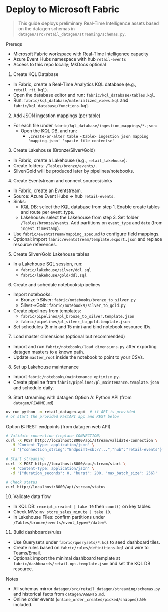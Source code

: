 # Deploy to Microsoft Fabric

>This guide deploys preliminary Real-Time Intelligence assets based on the datagen schemas in `datagen/src/retail_datagen/streaming/schemas.py`.

Prereqs
- Microsoft Fabric workspace with Real-Time Intelligence capacity
- Azure Event Hubs namespace with hub `retail-events`
- Access to this repo locally; MkDocs optional

1) Create KQL Database
- In Fabric, create a Real-Time Analytics KQL database (e.g., `retail_rti_kql`).
- Open the database editor and run: `fabric/kql_database/tables.kql`.
- Run: `fabric/kql_database/materialized_views.kql` and `fabric/kql_database/functions.kql`.

2) Add JSON ingestion mappings (per table)
- For each file under `fabric/kql_database/ingestion_mappings/*.json`:
  - Open the KQL DB, and run:
    - `.create-or-alter table <table> ingestion json mapping 'mapping-json' '<paste file contents>'`

3) Create Lakehouse (Bronze/Silver/Gold)
- In Fabric, create a Lakehouse (e.g., `retail_lakehouse`).
- Create folders: `/Tables/bronze/events/`.
- Silver/Gold will be produced later by pipelines/notebooks.

4) Create Eventstream and connect sources/sinks
- In Fabric, create an Eventstream.
- Source: Azure Event Hubs → hub `retail-events`.
- Sinks:
  - KQL DB: select the KQL database from step 1. Enable create tables and route per event_type.
  - Lakehouse: select the Lakehouse from step 3. Set folder `/Tables/bronze/events`. Add partitions on `event_type` and `date` (from `ingest_timestamp`).
- Use `fabric/eventstream/mapping_spec.md` to configure field mappings.
- Optional: import `fabric/eventstream/template.export.json` and replace resource references.

5) Create Silver/Gold Lakehouse tables
- In a Lakehouse SQL session, run:
  - `fabric/lakehouse/silver/ddl.sql`
  - `fabric/lakehouse/gold/ddl.sql`

6) Create and schedule notebooks/pipelines
- Import notebooks:
  - Bronze→Silver: `fabric/notebooks/bronze_to_silver.py`
  - Silver→Gold: `fabric/notebooks/silver_to_gold.py`
- Create pipelines from templates:
  - `fabric/pipelines/pl_bronze_to_silver.template.json`
  - `fabric/pipelines/pl_silver_to_gold.template.json`
- Set schedules (5 min and 15 min) and bind notebook resource IDs.

7) Load master dimensions (optional but recommended)
- Import and run `fabric/notebooks/load_dimensions.py` after exporting datagen masters to a known path.
- Update `master_root` inside the notebook to point to your CSVs.

8) Set up Lakehouse maintenance
- Import `fabric/notebooks/maintenance_optimize.py`.
- Create pipeline from `fabric/pipelines/pl_maintenance.template.json` and schedule daily.

9) Start streaming with datagen
Option A: Python API (from `datagen/README.md`)
```bash
uv run python -m retail_datagen.api  # if API is provided
# or start the provided FastAPI app and REST below
```

Option B: REST endpoints (from datagen web API)
```bash
# Validate connection (replace CONNECTION)
curl -X POST http://localhost:8000/api/stream/validate-connection \
  -H 'Content-Type: application/json' \
  -d '{"connection_string":"Endpoint=sb://...","hub":"retail-events"}'

# Start streaming
curl -X POST http://localhost:8000/api/stream/start \
  -H 'Content-Type: application/json' \
  -d '{"duration_seconds": 0, "burst": 200, "max_batch_size": 256}'

# Check status
curl http://localhost:8000/api/stream/status
```

10) Validate data flow
- In KQL DB: `receipt_created | take 10` then `count()` on key tables.
- Check MVs: `mv_store_sales_minute | take 10`.
- In Lakehouse Files: confirm partitions under `/Tables/bronze/events/event_type=*/date=*`.

11) Build dashboards/rules
- Use Querysets under `fabric/querysets/*.kql` to seed dashboard tiles.
- Create rules based on `fabric/rules/definitions.kql` and wire to Teams/Email.
- Optional: import the minimal dashboard template at `fabric/dashboards/retail-ops.template.json` and set the KQL DB resource.

Notes
- All schemas mirror `datagen/src/retail_datagen/streaming/schemas.py` and historical facts from `datagen/AGENTS.md`.
- Online order events (`online_order_created/picked/shipped`) are included.
